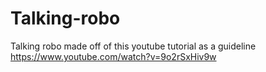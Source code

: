 # Talking-robo
Talking robo made off of this youtube tutorial as a guideline https://www.youtube.com/watch?v=9o2rSxHiv9w
